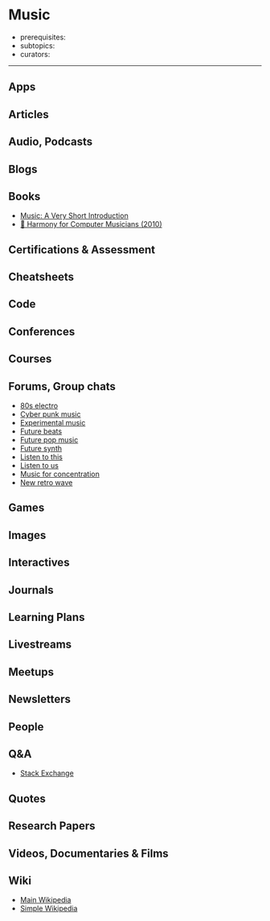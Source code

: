 # Music

- prerequisites:
- subtopics:
- curators:

------

## Apps

## Articles

## Audio, Podcasts

## Blogs

## Books

- [Music: A Very Short Introduction](http://www.veryshortintroductions.com/abstract/10.1093/actrade/9780192853820.001.0001/actrade-9780192853820?rskey=sBHDD5&result=409)
- [📕 Harmony for Computer Musicians (2010)](https://www.goodreads.com/book/show/8441567-harmony-for-computer-musicians)


## Certifications & Assessment

## Cheatsheets

## Code

## Conferences

## Courses

## Forums, Group chats

- [80s electro](https://www.reddit.com/r/80sElectro/)
- [Cyber punk music](https://www.reddit.com/r/Cyberpunk_Music/)
- [Experimental music](https://www.reddit.com/r/experimentalmusic/)
- [Future beats](https://www.reddit.com/r/futurebeats/)
- [Future pop music](https://www.reddit.com/r/futurepopmusic/)
- [Future synth](https://www.reddit.com/r/futuresynth/)
- [Listen to this](https://www.reddit.com/r/listentothis/)
- [Listen to us](https://www.reddit.com/r/listentous/)
- [Music for concentration](https://www.reddit.com/r/MusicForConcentration/)
- [New retro wave](https://www.reddit.com/r/newretrowave/)

## Games

## Images

## Interactives

## Journals

## Learning Plans

## Livestreams

## Meetups

## Newsletters

## People

## Q&A

- [Stack Exchange](http://music.stackexchange.com)

## Quotes

## Research Papers

## Videos, Documentaries & Films

## Wiki

- [Main Wikipedia](https://en.wikipedia.org/wiki/Music)
- [Simple Wikipedia](https://simple.wikipedia.org/wiki/Music)